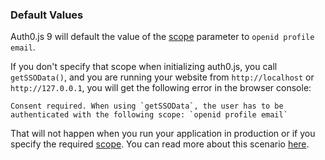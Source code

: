 ### Default Values

Auth0.js 9 will default the value of the [scope](/scopes) parameter to `openid profile email`.

If you don't specify that scope when initializing auth0.js, you call `getSSOData()`, and you are running your website from `http://localhost` or `http://127.0.0.1`, you will get the following error in the browser console:

```text
Consent required. When using `getSSOData`, the user has to be authenticated with the following scope: `openid profile email`
```

That will not happen when you run your application in production or if you specify the required [scope](/scopes). You can read more about this scenario [here](/api-auth/user-consent#skipping-consent-for-first-party-clients).
